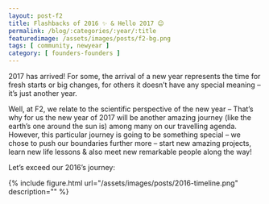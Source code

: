 ```yaml
---
layout: post-f2
title: Flashbacks of 2016 ✨ & Hello 2017 😊
permalink: /blog/:categories/:year/:title
featuredimage: /assets/images/posts/f2-bg.png
tags: [ community, newyear ]
category: [ founders-founders ]
---
```


2017 has arrived! For some, the arrival of a new year represents the time for fresh starts or big changes, for others it doesn’t have any special meaning – it’s just another year.

Well, at F2, we relate to the scientific perspective of the new year – That’s why for us the new year of 2017 will be another amazing journey (like the earth’s one around the sun is) among many on our travelling agenda. However, this particular journey is going to be something special – we chose to push our boundaries further more – start new amazing projects, learn new life lessons & also meet new remarkable people along the way!


Let’s exceed our 2016’s journey:

{% include figure.html url="/assets/images/posts/2016-timeline.png" description="" %}
